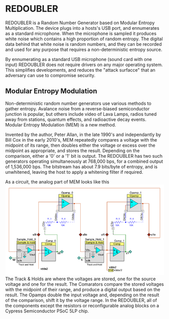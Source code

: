 # REDOUBLER

REDOUBLER is a Random Number Generator based on Modular Entropy Multiplication. The device plugs
into a hosts's USB port, and ennumerates as a standard microphone. When the microphone is sampled it produces
white noise which contains a high proportion of random entropy. The digital data behind that white noise
is random numbers, and they can be recorded and used for any purpose that requires a non-deterministic entropy
source.

By ennumerating as a standard USB microphone (sound card with one input) REDOUBLER does not require drivers
on any major operating system. This simplifies developments, and reduces the "attack surfacce" that an
adversary can use to compromise security.

## Modular Entropy Modulation

Non-deterministic random number generators use various methods to gather entropy. Avalance noise from a
reverse-biased semiconductor junction is popular, but others include video of Lava Lamps, radios tuned 
away from stations, quantum effects, and radioactive decay events. Modular Entropy Modulation (MEM) is
a new method.

Invented by the author, Peter Allan, in the late 1990's and independantly by Bill Cox in the early 2010's,
MEM repeatedly compares a voltage with the midpoint of its range, then doubles either the voltage or excess
over the midpoint as appropriate, and stores the result. Depending on the comparison, either a '0' or a
'1' bit is output. The REDOUBLER has two such generators operating simultaneously at 768,000 bps, for a
combined output of 1,536,000 bps. The bitstream has about 7.9 bits/byte of entropy, and is unwhitened,
leaving the host to apply a whitening filter if required.

As a circuit, the analog part of MEM looks like this
![Analog part of MEM Circuit](images/MEM_Circuit.png?raw=true "Circuit")
The Track & Holds are where the voltages are stored, one for the source voltage and one for the result. The
Comarators compare the stored voltages with the midpoint of their range, and produce a digital output based
on the result. The Opamps double the input voltage and, depending on the result of the comparison, shift it by the voltage range. In the REDOUBLER, all of the components except the resistors or reconfigurable analog blocks
on a Cypress Semiconductor PSoC 5LP chip.
